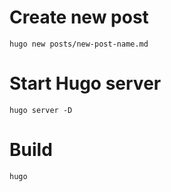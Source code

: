 # Create new post
```
hugo new posts/new-post-name.md
```

# Start Hugo server
```
hugo server -D
```

# Build
```
hugo
```
